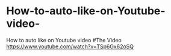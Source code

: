 # How-to-auto-like-on-Youtube-video-
How to auto like on Youtube video 
#The Video
https://www.youtube.com/watch?v=TSp6Gx62oSQ
